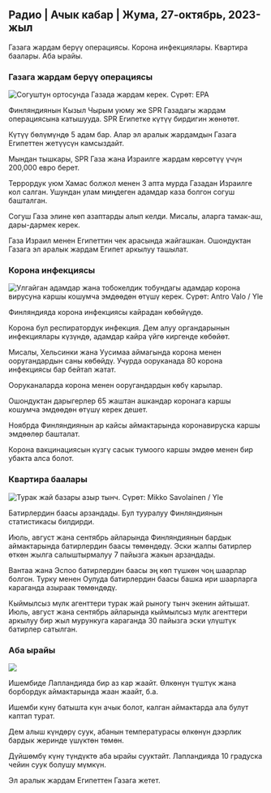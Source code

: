 ## Радио \| Ачык кабар \| Жума, 27-октябрь, 2023-жыл

Газага жардам берүү операциясы. Корона инфекциялары. Квартира баалары. Аба ырайы.

### Газага жардам берүү операциясы

![Согуштун ортосунда Газада жардам керек. Сүрөт: EPA](https://images.cdn.yle.fi/image/upload/c_crop,h_3780,w_6720,x_0,y_700/ar_1.7777777777777777,c_fill,g_faces,h_675,w_pr_00/d_120/d./f_auto/fl_lossy/v1698396491/39-1192101653b784c2d563)

Финляндиянын Кызыл Чырым уюму же SPR Газадагы жардам операциясына катышууда. SPR Египетке күтүү бирдигин жөнөтөт.

Күтүү бөлүмүндө 5 адам бар. Алар эл аралык жардамдын Газага Египеттен жетүүсүн камсыздайт.

Мындан тышкары, SPR Газа жана Израилге жардам көрсөтүү үчүн 200,000 евро берет.

Террордук уюм Хамас болжол менен 3 апта мурда Газадан Израилге кол салган. Ушундан улам миңдеген адамдар каза болгон согуш башталган.

Согуш Газа элине көп азаптарды алып келди. Мисалы, аларга тамак-аш, дары-дармек керек.

Газа Израил менен Египеттин чек арасында жайгашкан. Ошондуктан Газага эл аралык жардам Египет аркылуу ташылат.

### Корона инфекциясы

![Улгайган адамдар жана тобокелдик тобундагы адамдар корона вирусуна каршы кошумча эмдөөдөн өтүшү керек. Сүрөт: Antro Valo / Yle](https://images.cdn.yle.fi/image/upload/c_crop,h_3510,w_6240,x_0,y_400/ar_1.777777777777777,c_fill,g_faces,h_1210,w_670/dq_auto:eco/f_auto/fl_lossy/v1670569792/39-933588623dccc01a881)

Финляндияда корона инфекциясы кайрадан көбөйүүдө.

Корона бул респиратордук инфекция. Дем алуу органдарынын инфекциялары күзүндө, адамдар кайра үйгө киргенде көбөйөт.

Мисалы, Хельсинки жана Уусимаа аймагында корона менен ооругандардын саны көбөйдү. Учурда ооруканада 80 корона инфекциясы бар бейтап жатат.

Ооруканаларда корона менен ооругандардын көбү карылар.

Ошондуктан дарыгерлер 65 жаштан ашкандар коронага каршы кошумча эмдөөдөн өтүшү керек дешет.

Ноябрда Финляндиянын ар кайсы аймактарында коронавируска каршы эмдөөлөр башталат.

Корона вакцинациясын күзгү сасык тумоого каршы эмдөө менен бир убакта алса болот.

### Квартира баалары

![Турак жай базары азыр тынч. Сүрөт: Mikko Savolainen / Yle](https://images.cdn.yle.fi/image/upload/c_crop,h_3348,w_5952,x_0,y_483/ar_1.777777777777777,c_fill,g_faces,w_06/h_02q_auto:eco/f_auto/fl_lossy/v1694415905/39-117017864fea8c7baf74)

Батирлердин баасы арзандады. Бул тууралуу Финляндиянын статистикасы билдирди.

Июль, август жана сентябрь айларында Финляндиянын бардык аймактарында батирлердин баасы төмөндөдү. Эски жалпы батирлер өткөн жылга салыштырмалуу 7 пайызга жакын арзандады.

Вантаа жана Эспоо батирлердин баасы эң көп түшкөн чоң шаарлар болгон. Турку менен Оулуда батирлердин баасы башка ири шаарларга караганда азыраак төмөндөдү.

Кыймылсыз мүлк агенттери турак жай рыногу тынч экенин айтышат. Июль, август жана сентябрь айларында кыймылсыз мүлк агенттери аркылуу бир жыл мурункуга караганда 30 пайызга эски үлүштүк батирлер сатылган.

### Аба ырайы

![](https://images.cdn.yle.fi/image/upload/c_crop,h_1080,w_1919,x_0,y_0/ar_1.7777777777777777,c_fill,g_faces,h_675,w_1200/e/ef_auto/fl_lossy/v1698421548/39-1192510653bdb0fbe9af)

Ишембиде Лапландияда бир аз кар жаайт. Өлкөнүн түштүк жана борбордук аймактарында жаан жаайт, б.а.

Ишемби күнү батышта күн ачык болот, калган аймактарда ала булут каптап турат.

Дем алыш күндөрү суук, абанын температурасы өлкөнүн дээрлик бардык жеринде үшүктөн төмөн.

Дүйшөмбү күнү түндүктө аба ырайы сууктайт. Лапландияда 10 градуска чейин суук болушу мүмкүн.

Эл аралык жардам Египеттен Газага жетет.